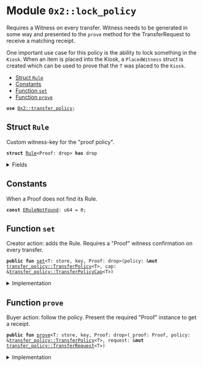 
<a name="0x2_lock_policy"></a>

# Module `0x2::lock_policy`

Requires a Witness on every transfer. Witness needs to be generated
in some way and presented to the <code>prove</code> method for the TransferRequest
to receive a matching receipt.

One important use case for this policy is the ability to lock something
in the <code>Kiosk</code>. When an item is placed into the Kiosk, a <code>PlacedWitness</code>
struct is created which can be used to prove that the <code>T</code> was placed
to the <code>Kiosk</code>.


-  [Struct `Rule`](#0x2_lock_policy_Rule)
-  [Constants](#@Constants_0)
-  [Function `set`](#0x2_lock_policy_set)
-  [Function `prove`](#0x2_lock_policy_prove)


<pre><code><b>use</b> <a href="transfer_policy.md#0x2_transfer_policy">0x2::transfer_policy</a>;
</code></pre>



<a name="0x2_lock_policy_Rule"></a>

## Struct `Rule`

Custom witness-key for the "proof policy".


<pre><code><b>struct</b> <a href="lock_policy.md#0x2_lock_policy_Rule">Rule</a>&lt;Proof: drop&gt; <b>has</b> drop
</code></pre>



<details>
<summary>Fields</summary>


<dl>
<dt>
<code>dummy_field: bool</code>
</dt>
<dd>

</dd>
</dl>


</details>

<a name="@Constants_0"></a>

## Constants


<a name="0x2_lock_policy_ERuleNotFound"></a>

When a Proof does not find its Rule<Proof>.


<pre><code><b>const</b> <a href="lock_policy.md#0x2_lock_policy_ERuleNotFound">ERuleNotFound</a>: u64 = 0;
</code></pre>



<a name="0x2_lock_policy_set"></a>

## Function `set`

Creator action: adds the Rule.
Requires a "Proof" witness confirmation on every transfer.


<pre><code><b>public</b> <b>fun</b> <a href="lock_policy.md#0x2_lock_policy_set">set</a>&lt;T: store, key, Proof: drop&gt;(policy: &<b>mut</b> <a href="transfer_policy.md#0x2_transfer_policy_TransferPolicy">transfer_policy::TransferPolicy</a>&lt;T&gt;, cap: &<a href="transfer_policy.md#0x2_transfer_policy_TransferPolicyCap">transfer_policy::TransferPolicyCap</a>&lt;T&gt;)
</code></pre>



<details>
<summary>Implementation</summary>


<pre><code><b>public</b> <b>fun</b> <a href="lock_policy.md#0x2_lock_policy_set">set</a>&lt;T: key + store, Proof: drop&gt;(
    policy: &<b>mut</b> TransferPolicy&lt;T&gt;,
    cap: &TransferPolicyCap&lt;T&gt;
) {
    policy::add_rule(<a href="lock_policy.md#0x2_lock_policy_Rule">Rule</a>&lt;Proof&gt; {}, policy, cap, <b>true</b>);
}
</code></pre>



</details>

<a name="0x2_lock_policy_prove"></a>

## Function `prove`

Buyer action: follow the policy.
Present the required "Proof" instance to get a receipt.


<pre><code><b>public</b> <b>fun</b> <a href="lock_policy.md#0x2_lock_policy_prove">prove</a>&lt;T: store, key, Proof: drop&gt;(_proof: Proof, policy: &<a href="transfer_policy.md#0x2_transfer_policy_TransferPolicy">transfer_policy::TransferPolicy</a>&lt;T&gt;, request: &<b>mut</b> <a href="transfer_policy.md#0x2_transfer_policy_TransferRequest">transfer_policy::TransferRequest</a>&lt;T&gt;)
</code></pre>



<details>
<summary>Implementation</summary>


<pre><code><b>public</b> <b>fun</b> <a href="lock_policy.md#0x2_lock_policy_prove">prove</a>&lt;T: key + store, Proof: drop&gt;(
    _proof: Proof,
    policy: &TransferPolicy&lt;T&gt;,
    request: &<b>mut</b> TransferRequest&lt;T&gt;
) {
    <b>assert</b>!(policy::has_rule&lt;T, <a href="lock_policy.md#0x2_lock_policy_Rule">Rule</a>&lt;Proof&gt;&gt;(policy), <a href="lock_policy.md#0x2_lock_policy_ERuleNotFound">ERuleNotFound</a>);
    policy::add_receipt(<a href="lock_policy.md#0x2_lock_policy_Rule">Rule</a>&lt;Proof&gt; {}, request)
}
</code></pre>



</details>
